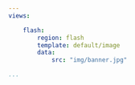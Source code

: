 ```yaml
---
views:

    flash:
        region: flash
        template: default/image
        data:
            src: "img/banner.jpg"

...
```


